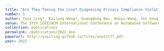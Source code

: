 ```yaml
---
title: "Are They Toeing the Line? Diagnosing Privacy Compliance Violations among Browser Extensions"
number: 1
author: Yuxi Ling*, Kailong Wang*, Guangdong Bai, Haoyu Wang, Jin Song Dong
venue: The 37th IEEE/ACM International Conference on Automated Software Engineering (ASE)
collection: publications
permalink: /publication/2022_ase
paperurl: http://yuxiling.github.io/files/ase22177.pdf
year: 2022
---
```

